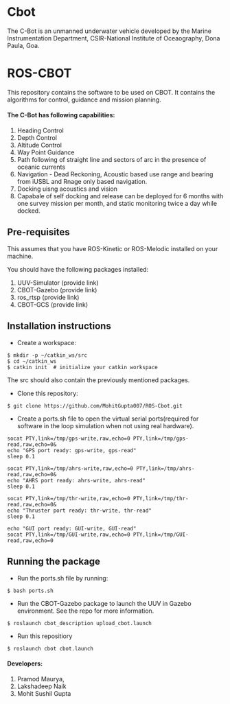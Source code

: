 # Cbot
The C-Bot is an unmanned underwater vehicle developed by the Marine Instrumentation Department, CSIR-National Institute of Oceaography, Dona Paula, Goa.

# ROS-CBOT
This repository contains the software to be used on CBOT. It contains the algorithms for control, guidance and mission planning.

#### The C-Bot has following capabilities:
1. Heading Control
2. Depth Control
3. Altitude Control
4. Way Point Guidance
5. Path following of straight line and sectors of arc in the presence of oceanic currents
6. Navigation - Dead Reckoning, Acoustic based use range and bearing from iUSBL and Rnage only based navigation.
7. Docking uisng acoustics and vision
8. Capabale of self docking and release can be deployed for 6 months with one survey mission per month, and static monitoring twice a day while docked.


## Pre-requisites
This assumes that you have ROS-Kinetic or ROS-Melodic installed on your machine. 

You should have the following packages installed:
1. UUV-Simulator (provide link)
2. CBOT-Gazebo (provide link)
3. ros_rtsp (provide link)
4. CBOT-GCS (provide link)

## Installation instructions
- Create a workspace:
```
$ mkdir -p ~/catkin_ws/src
$ cd ~/catkin_ws
$ catkin init  # initialize your catkin workspace
```
The src should also contain the previously mentioned packages.

- Clone this repository:
```
$ git clone https://github.com/MohitGupta007/ROS-Cbot.git
```

- Create a ports.sh file to open the virtual serial ports(required for software in the loop simulation when not using real hardware).
```
socat PTY,link=/tmp/gps-write,raw,echo=0 PTY,link=/tmp/gps-read,raw,echo=0&
echo "GPS port ready: gps-write, gps-read"
sleep 0.1

socat PTY,link=/tmp/ahrs-write,raw,echo=0 PTY,link=/tmp/ahrs-read,raw,echo=0&
echo "AHRS port ready: ahrs-write, ahrs-read"
sleep 0.1

socat PTY,link=/tmp/thr-write,raw,echo=0 PTY,link=/tmp/thr-read,raw,echo=0&
echo "Thruster port ready: thr-write, thr-read"
sleep 0.1

echo "GUI port ready: GUI-write, GUI-read"
socat PTY,link=/tmp/GUI-write,raw,echo=0 PTY,link=/tmp/GUI-read,raw,echo=0
```

## Running the package
- Run the ports.sh file by running:
```
$ bash ports.sh 
```

- Run the CBOT-Gazebo package to launch the UUV in Gazebo environment. See the repo for more information.
```
$ roslaunch cbot_description upload_cbot.launch 
```

- Run this repositiory
```
$ roslaunch cbot cbot.launch
```

#### Developers:
1. Pramod Maurya,
2. Lakshadeep Naik
3. Mohit Sushil Gupta
